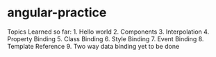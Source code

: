 # angular-practice




Topics Learned so far:
    1. Hello world
    2. Components
    3. Interpolation
    4. Property Binding
    5. Class Binding
    6. Style Binding
    7. Event Binding
    8. Template Reference
    9. Two way data binding yet to be done

